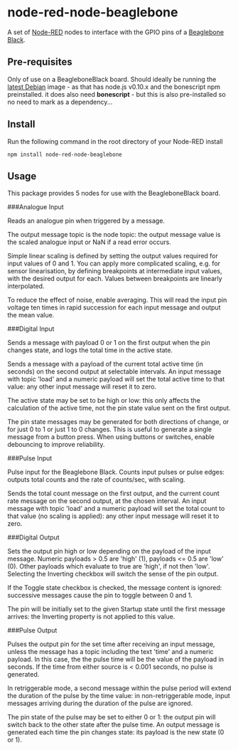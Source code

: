 node-red-node-beaglebone
========================
A set of <a href="http://nodered.org" target="_new">Node-RED</a> nodes to interface with the GPIO pins of a <a href="http://http://beagleboard.org/black/" target="_new">Beaglebone Black</a>.

Pre-requisites
--------------

Only of use on a BeagleboneBlack board. Should ideally be running the <a href="http://beagleboard.org/latest-images/" target="_new"> latest Debian</a> image - as that has node.js v0.10.x and the bonescript npm preinstalled.
it does also need <b>bonescript</b> - but this is also pre-installed so no need to mark as a dependency...

Install
-------

Run the following command in the root directory of your Node-RED install

    npm install node-red-node-beaglebone


Usage
-----

This package provides 5 nodes for use with the BeagleboneBlack board.

###Analogue Input

Reads an analogue pin when triggered by
a message.

The output message topic is the node topic: the output message value is the
scaled analogue input or NaN if a read error occurs.


Simple linear scaling is defined by setting the output values required for input
values of 0 and 1. You can apply more complicated scaling, e.g. for sensor linearisation,
by defining breakpoints at intermediate input values, with the desired output for
each. Values between breakpoints are linearly interpolated.


To reduce the effect of noise, enable averaging. This will read the input pin
voltage ten times in rapid succession for each input message and output the mean value.

###Digital Input

Sends a message with payload 0 or 1 on the first output when the pin changes state, and logs the total time in the active state.

Sends a message with a payload of the current total active time
(in seconds) on the second output at selectable intervals. An input message with topic 'load'
and a numeric payload will set the total active time to that value: any other input message
will reset it to zero.

The active state may be set to be high or low: this only affects the calculation
of the active time, not the pin state value sent on the first output.

The pin state messages may be generated for both directions of change, or for just 0 to 1
or just 1 to 0 changes. This is useful to generate a single message from a button
press. When using buttons or switches, enable debouncing to improve reliability.

###Pulse Input

Pulse input for the Beaglebone Black. Counts input pulses or pulse edges: outputs
total counts and the rate of counts/sec, with scaling.

Sends the total count message on the first output, and the current count
rate message on the second output, at the chosen interval. An input message with topic 'load'
and a numeric payload will set the total count to that value (no scaling is applied):
any other input message will reset it to zero.

###Digital Output

Sets the output pin high or low depending on the payload of the input message. Numeric
payloads > 0.5 are 'high' (1), payloads <= 0.5 are 'low' (0). Other payloads which
evaluate to true are 'high', if not then 'low'. Selecting the Inverting checkbox will
switch the sense of the pin output.


If the Toggle state checkbox is checked, the message content is ignored: successive
messages cause the pin to toggle between 0 and 1.


The pin will be initially set to the given Startup state until the first message arrives:
the Inverting property is not applied to this value.

###Pulse Output

Pulses the output pin for the set time after receiving an input message, unless the
message has a topic including the text 'time' and a numeric payload. In this case, the
the pulse time will be the value of the payload in seconds. If the time from either
source is < 0.001 seconds, no pulse is generated.

In retriggerable mode, a second message within the pulse period will extend the duration
of the pulse by the time value: in non-retriggerable mode, input messages arriving during
the duration of the pulse are ignored.

The pin state of the pulse may be set to either 0 or 1: the output pin will switch
back to the other state after the pulse time. An output message is generated each time
the pin changes state: its payload is the new state (0 or 1).

